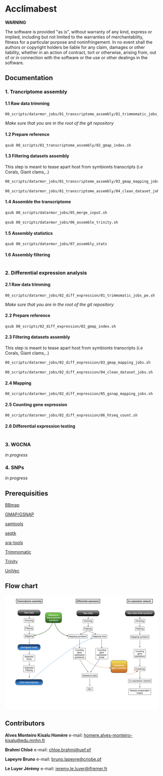 # Acclimabest

**WARNING**

The software is provided "as is", without warranty of any kind, express or implied, including but not limited to the warranties of merchantability, fitness for a particular purpose and noninfringement. In no event shall the authors or copyright holders be liable for any claim, damages or other liability, whether in an action of contract, tort or otherwise, arising from, out of or in connection with the software or the use or other dealings in the software.

## Documentation

### 1. Trancriptome assembly

#### 1.1 Raw data trimming

```
00_scripts/datarmor_jobs/01_transcriptome_assembly/01_trimmomatic_jobs_pe.sh
```
*Make sure that you are in the root of the git repository*

#### 1.2 Prepare reference
 
```
qsub 00_scripts/01_transcriptome_assembly/02_gmap_index.sh 
```

#### 1.3 Filtering datasets assembly

This step is meant to tease apart host from symbionts transcripts (*i.e* Corals, Giant clams,..)

```
00_scripts/datarmor_jobs/01_transcriptome_assembly/03_gmap_mapping_jobs.sh

00_scripts/datarmor_jobs/01_transcriptome_assembly/04_clean_dataset_jobs.sh
```

#### 1.4 Assemble the transcriptome

```
qsub 00_scripts/datarmor_jobs/05_merge_input.sh

qsub 00_scripts/datarmor_jobs/06_assemble_trinity.sh
```

#### 1.5 Assembly statistics

```
qsub 00_scripts/datarmor_jobs/07_assembly_stats
```

#### 1.6 Assembly filtering

```
```

### 2. Differential expression analysis

#### 2.1 Raw data trimming

```
00_scripts/datarmor_jobs/02_diff_expression/01_trimmomatic_jobs_pe.sh
```
*Make sure that you are in the root of the git repository*

#### 2.2 Prepare reference

```
qsub 00_scripts/02_diff_expression/02_gmap_index.sh
```

#### 2.3 Filtering datasets assembly

This step is meant to tease apart host from symbionts transcripts (*i.e* Corals, Giant clams,..)

```
00_scripts/datarmor_jobs/02_diff_expression/03_gmap_mapping_jobs.sh

00_scripts/datarmor_jobs/02_diff_expression/04_clean_dataset_jobs.sh
```

#### 2.4 Mapping

```
00_scripts/datarmor_jobs/02_diff_expression/05_gsnap_mapping_jobs.sh
```

#### 2.5 Counting gene expression

```
00_scripts/datarmor_jobs/02_diff_expression/06_htseq_count.sh
```

#### 2.6 Differential expression testing

```
```

### 3. WGCNA

*in progress*

### 4. SNPs

*in progress*

## Prerequisities

[BBmap](https://sourceforge.net/projects/bbmap/)

[GMAP/GSNAP](http://research-pub.gene.com/gmap/)

[samtools](http://www.htslib.org/doc/samtools.html)

[seqtk](https://github.com/lh3/seqtk)

[sra-tools](https://github.com/ncbi/sra-tools)

[Trimmomatic](http://www.usadellab.org/cms/?page=trimmomatic)

[Trinity](https://github.com/trinityrnaseq/trinityrnaseq/wiki)

[UniVec](https://www.ncbi.nlm.nih.gov/tools/vecscreen/univec/)

## Flow chart

![](FLChart_acclimabest.png)

## Contributors

**Alves Monteiro Kisalu Homère** e-mail: homere.alves-monteiro-kisalu@edu.mnhn.fr

**Brahmi Chloé** e-mail: chloe.brahmi@upf.pf

**Lapeyre Bruno** e-mail: bruno.lapeyre@criobe.pf

**Le Luyer Jérémy** e-mail: jeremy.le.luyer@ifremer.fr

